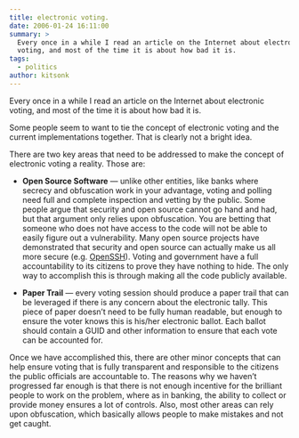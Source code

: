 ```yaml
---
title: electronic voting.
date: 2006-01-24 16:11:00
summary: >
  Every once in a while I read an article on the Internet about electronic
  voting, and most of the time it is about how bad it is.
tags:
  - politics
author: kitsonk
---
```


Every once in a while I read an article on the Internet about electronic voting, and most of the time it is about how
bad it is.

Some people seem to want to tie the concept of electronic voting and the current implementations together. That is
clearly not a bright idea.

There are two key areas that need to be addressed to make the concept of electronic voting a reality. Those are:

- **Open Source Software** — unlike other entities, like banks where secrecy and obfuscation work in your advantage,
  voting and polling need full and complete inspection and vetting by the public. Some people argue that security and
  open source cannot go hand and had, but that argument only relies upon obfuscation. You are betting that someone who
  does not have access to the code will not be able to easily figure out a vulnerability. Many open source projects have
  demonstrated that security and open source can actually make us all more secure (e.g.
  [OpenSSH](http://www.openssh.com/)). Voting and government have a full accountability to its citizens to prove they
  have nothing to hide. The only way to accomplish this is through making all the code publicly available.

- **Paper Trail** — every voting session should produce a paper trail that can be leveraged if there is any concern
  about the electronic tally. This piece of paper doesn’t need to be fully human readable, but enough to ensure the
  voter knows this is his/her electronic ballot. Each ballot should contain a GUID and other information to ensure that
  each vote can be accounted for.

Once we have accomplished this, there are other minor concepts that can help ensure voting that is fully transparent and
responsible to the citizens the public officials are accountable to. The reasons why we haven’t progressed far enough is
that there is not enough incentive for the brilliant people to work on the problem, where as in banking, the ability to
collect or provide money ensures a lot of controls. Also, most other areas can rely upon obfuscation, which basically
allows people to make mistakes and not get caught.
